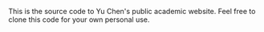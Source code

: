 This is the source code to Yu Chen's public academic website. Feel free to clone this code for your own personal use.